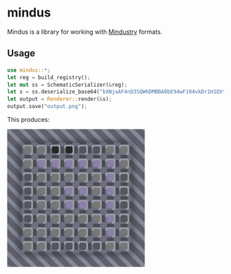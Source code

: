 # mindus
Mindus is a library for working with [Mindustry](https://github.com/Anuken/Mindustry) formats.

## Usage

```rs
use mindus::*;
let reg = build_registry();
let mut ss = SchematicSerializer(&reg);
let s = ss.deserialize_base64("bXNjaAF4nD3SQW6DMBBA0bE94wF104vkDr1H1QVtWUQioTL0/oFJ/Fl9GXiy5ZFBhiJ6n26zvE9tv7T1f5/bZbtNyyJvv/P2065/+3W9i0hdpu952SR/fiWp29qOL4/lDzkfExkiEpWPGqMKpZRRlT/8VQkv4aXwnlUopYw6vRTVvRzeGJVYy1ShlDKqezk8O8+DV/AKXgkvRSllvK2sdU/xFE/xFE/xFE/xNLzxeRlU9wzPOK9xXsMzPMOr3EcNL0VlqlBKGVWpfh+O5+zPmRdnXpx5cebFmRd/eQ9KIReL")?;
let output = Renderer::render(&s);
output.save("output.png");
```

This produces:

![image](https://raw.githubusercontent.com/bend-n/mindus/master/.github/example.png)